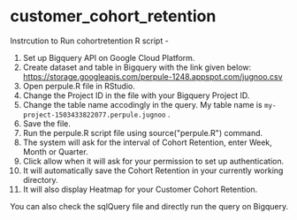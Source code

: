 # customer_cohort_retention
Instrcution to Run cohortretention R script -

1) Set up Bigquery API on Google Cloud Platform.
2) Create dataset and table in Bigquery with the link given below:
   https://storage.googleapis.com/perpule-1248.appspot.com/jugnoo.csv 
3) Open perpule.R file in RStudio.
4) Change the Project ID in the file with your Bigquery Project ID.
5) Change the table name accodingly in the query. My table name is `my-project-1503433822077.perpule.jugnoo` .
6) Save the file.
7) Run the perpule.R script file using source("perpule.R") command.
8) The system will ask for the interval of Cohort Retention, enter Week, Month or Quarter. 
9) Click allow when it will ask for your permission to set up authentication.
10) It will automatically save the Cohort Retention in your currently working directory.
11) It will also display Heatmap for your Customer Cohort Retention.

You can also check the sqlQuery file and directly run the query on Bigquery. 
